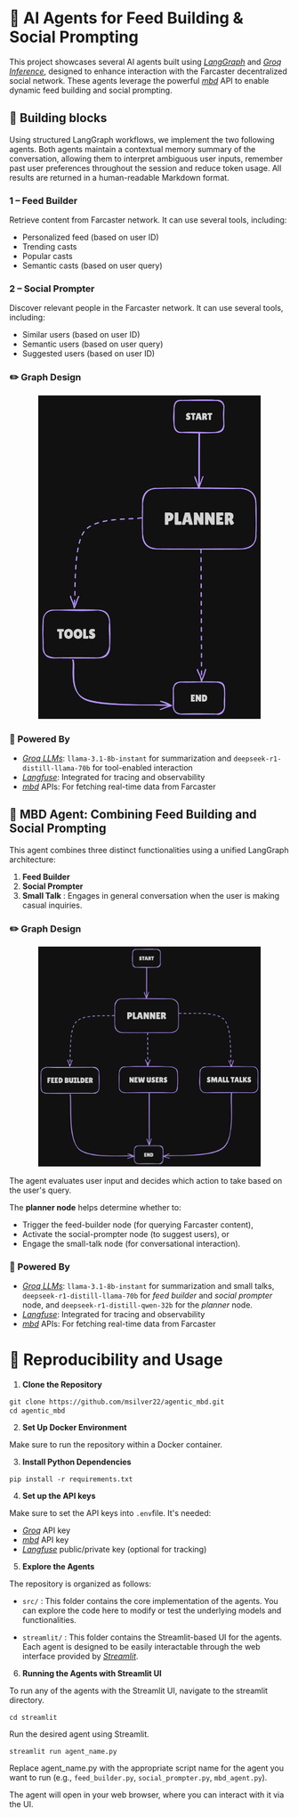 # 🤖 AI Agents for Feed Building & Social Prompting 

This project showcases several AI agents built using [*LangGraph*](https://www.langchain.com/langgraph) and [*Groq Inference*](https://groq.com/), designed to enhance interaction with the Farcaster decentralized social network. These agents leverage the powerful [*mbd*](https://www.mbd.xyz/) API to enable dynamic feed building and social prompting.

## 🔧 Building blocks
Using structured LangGraph workflows, we implement the two following agents.
Both agents maintain a contextual memory summary of the conversation, allowing them to interpret ambiguous user inputs, remember past user preferences throughout the session and reduce token usage.
All results are returned in a human-readable Markdown format.

### 1 – Feed Builder
Retrieve content from Farcaster network.
It can use several tools, including:
- Personalized feed (based on user ID)
- Trending casts
- Popular casts
- Semantic casts (based on user query)

### 2 – Social Prompter
Discover relevant people in the Farcaster network.
It can use several tools, including:
- Similar users (based on user ID)
- Semantic users (based on user query)
- Suggested users (based on user ID)

### ✏️ Graph Design

<p align="center">
  <img src="graphs/building_block.png" alt="Architecture" width="400"/>
</p>



### 🧠 Powered By
- [*Groq LLMs*](https://console.groq.com/dashboard/limits): `llama-3.1-8b-instant` for summarization and `deepseek-r1-distill-llama-70b` for tool-enabled interaction
- [*Langfuse*](https://cloud.langfuse.com/): Integrated for tracing and observability
- [*mbd*](https://docs.mbd.xyz/reference/intro/getting-started) APIs: For fetching real-time data from Farcaster


## 🤖 MBD Agent: Combining Feed Building and Social Prompting

This agent combines three distinct functionalities using a unified LangGraph architecture:
1. **Feed Builder**
2. **Social Prompter** 
3. **Small Talk** : Engages in general conversation when the user is making casual inquiries.

### ✏️ Graph Design

<p align="center">
  <img src="graphs/feed_builder.png" alt="Architecture" width="400"/>
</p>

The agent evaluates user input and decides which action to take based on the user's query.

The **planner node** helps determine whether to:
- Trigger the feed-builder node (for querying Farcaster content),
- Activate the social-prompter node (to suggest users), or
- Engage the small-talk node (for conversational interaction).

### 🧠 Powered By
- [*Groq LLMs*](https://console.groq.com/dashboard/limits): `llama-3.1-8b-instant` for summarization and small talks, `deepseek-r1-distill-llama-70b` for *feed builder* and *social prompter* node, and `deepseek-r1-distill-qwen-32b` for the *planner* node.
- [*Langfuse*](https://cloud.langfuse.com/): Integrated for tracing and observability
- [*mbd*](https://docs.mbd.xyz/reference/intro/getting-started) APIs: For fetching real-time data from Farcaster

# 🚀 Reproducibility and Usage

1. **Clone the Repository**
```
git clone https://github.com/msilver22/agentic_mbd.git
cd agentic_mbd
```

2. **Set Up Docker Environment**

Make sure to run the repository within a Docker container. 

3. **Install Python Dependencies**
```
pip install -r requirements.txt
```
4. **Set up the API keys**

Make sure to set the API keys into `.env`file. It's needed:
- [*Groq*](https://console.groq.com/dashboard/limits) API key
- [*mbd*](https://docs.mbd.xyz/reference/intro/getting-started) API key
- [*Langfuse*](https://cloud.langfuse.com/) public/private key (optional for tracking)
   
5. **Explore the Agents**
   
The repository is organized as follows:
- `src/` : This folder contains the core implementation of the agents. You can explore the code here to modify or test the underlying models and functionalities.

- `streamlit/` : This folder contains the Streamlit-based UI for the agents. Each agent is designed to be easily interactable through the web interface provided by [*Streamlit*](https://streamlit.io/).

6. **Running the Agents with Streamlit UI**
   
To run any of the agents with the Streamlit UI, navigate to the streamlit directory.
```
cd streamlit
```
Run the desired agent using Streamlit.

```
streamlit run agent_name.py
```
Replace agent_name.py with the appropriate script name for the agent you want to run (e.g., `feed_builder.py`, `social_prompter.py`, `mbd_agent.py`).

The agent will open in your web browser, where you can interact with it via the UI.


